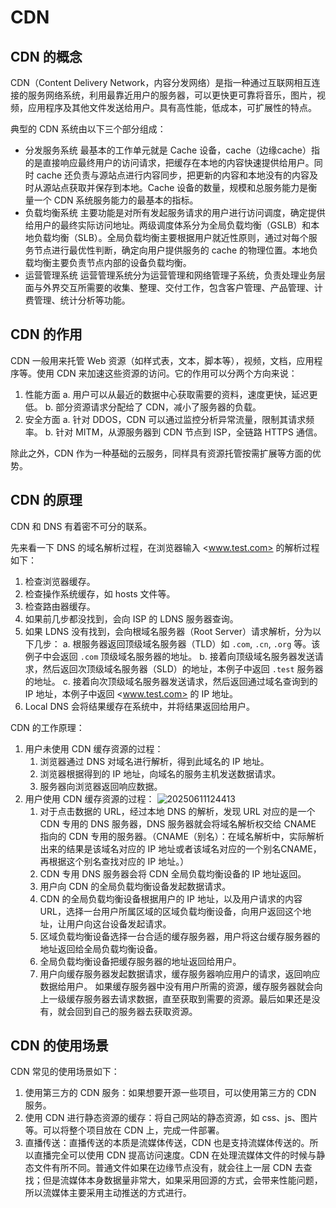 # CDN

## CDN 的概念

CDN（Content Delivery Network，内容分发网络）是指一种通过互联网相互连接的服务网络系统，利用最靠近用户的服务器，可以更快更可靠将音乐，图片，视频，应用程序及其他文件发送给用户。具有高性能，低成本，可扩展性的特点。

典型的 CDN 系统由以下三个部分组成：

* 分发服务系统
  最基本的工作单元就是 Cache 设备，cache（边缘cache）指的是直接响应最终用户的访问请求，把缓存在本地的内容快速提供给用户。同时 cache 还负责与源站点进行内容同步，把更新的内容和本地没有的内容及时从源站点获取并保存到本地。Cache 设备的数量，规模和总服务能力是衡量一个 CDN 系统服务能力的最基本的指标。
* 负载均衡系统
  主要功能是对所有发起服务请求的用户进行访问调度，确定提供给用户的最终实际访问地址。两级调度体系分为全局负载均衡（GSLB）和本地负载均衡（SLB）。全局负载均衡主要根据用户就近性原则，通过对每个服务节点进行最优性判断，确定向用户提供服务的 cache 的物理位置。本地负载均衡主要负责节点内部的设备负载均衡。
* 运营管理系统
  运营管理系统分为运营管理和网络管理子系统，负责处理业务层面与外界交互所需要的收集、整理、交付工作，包含客户管理、产品管理、计费管理、统计分析等功能。

## CDN 的作用

CDN 一般用来托管 Web 资源（如样式表，文本，脚本等），视频，文档，应用程序等。使用 CDN 来加速这些资源的访问。它的作用可以分两个方向来说：

1. 性能方面
  a. 用户可以从最近的数据中心获取需要的资料，速度更快，延迟更低。
  b. 部分资源请求分配给了 CDN，减小了服务器的负载。
2. 安全方面
  a. 针对 DDOS，CDN 可以通过监控分析异常流量，限制其请求频率。
  b. 针对 MITM，从源服务器到 CDN 节点到 ISP，全链路 HTTPS 通信。

除此之外，CDN 作为一种基础的云服务，同样具有资源托管按需扩展等方面的优势。

## CDN 的原理

CDN 和 DNS 有着密不可分的联系。

先来看一下 DNS 的域名解析过程，在浏览器输入 <www.test.com> 的解析过程如下：

1. 检查浏览器缓存。
2. 检查操作系统缓存，如 hosts 文件等。
3. 检查路由器缓存。
4. 如果前几步都没找到，会向 ISP 的 LDNS 服务器查询。
5. 如果 LDNS 没有找到，会向根域名服务器（Root Server）请求解析，分为以下几步：
  a. 根服务器返回顶级域名服务器（TLD）如 `.com`, `.cn`, `.org` 等。该例子中会返回 `.com` 顶级域名服务器的地址。
  b. 接着向顶级域名服务器发送请求，然后返回次顶级域名服务器（SLD）的地址，本例子中返回 `.test` 服务器的地址。
  c. 接着向次顶级域名服务器发送请求，然后返回通过域名查询到的 IP 地址，本例子中返回 <www.test.com> 的 IP 地址。
6. Local DNS 会将结果缓存在系统中，并将结果返回给用户。

CDN 的工作原理：

1. 用户未使用 CDN 缓存资源的过程：
    1. 浏览器通过 DNS 对域名进行解析，得到此域名的 IP 地址。
    2. 浏览器根据得到的 IP 地址，向域名的服务主机发送数据请求。
    3. 服务器向浏览器返回响应数据。
2. 用户使用 CDN 缓存资源的过程：
    ![20250611124413](https://kat-tc.oss-cn-chengdu.aliyuncs.com/img/20250611124413.png)
    1. 对于点击数据的 URL，经过本地 DNS 的解析，发现 URL 对应的是一个 CDN 专用的 DNS 服务器，DNS 服务器就会将域名解析权交给 CNAME 指向的 CDN 专用的服务器。（CNAME（别名）：在域名解析中，实际解析出来的结果是该域名对应的 IP 地址或者该域名对应的一个别名CNAME，再根据这个别名查找对应的 IP 地址。）
    2. CDN 专用 DNS 服务器会将 CDN 全局负载均衡设备的 IP 地址返回。
    3. 用户向 CDN 的全局负载均衡设备发起数据请求。
    4. CDN 的全局负载均衡设备根据用户的 IP 地址，以及用户请求的内容 URL，选择一台用户所属区域的区域负载均衡设备，向用户返回这个地址，让用户向这台设备发起请求。
    5. 区域负载均衡设备选择一台合适的缓存服务器，用户将这台缓存服务器的地址返回给全局负载均衡设备。
    6. 全局负载均衡设备把缓存服务器的地址返回给用户。
    7. 用户向缓存服务器发起数据请求，缓存服务器响应用户的请求，返回响应数据给用户。
如果缓存服务器中没有用户所需的资源，缓存服务器就会向上一级缓存服务器去请求数据，直至获取到需要的资源。最后如果还是没有，就会回到自己的服务器去获取资源。

## CDN 的使用场景

CDN 常见的使用场景如下：

1. 使用第三方的 CDN 服务：如果想要开源一些项目，可以使用第三方的 CDN 服务。
2. 使用 CDN 进行静态资源的缓存：将自己网站的静态资源，如 css、js、图片等。可以将整个项目放在 CDN 上，完成一件部署。
3. 直播传送：直播传送的本质是流媒体传送，CDN 也是支持流媒体传送的。所以直播完全可以使用 CDN 提高访问速度。CDN 在处理流媒体文件的时候与静态文件有所不同。普通文件如果在边缘节点没有，就会往上一层 CDN 去查找；但是流媒体本身数据量非常大，如果采用回源的方式，会带来性能问题，所以流媒体主要采用主动推送的方式进行。
